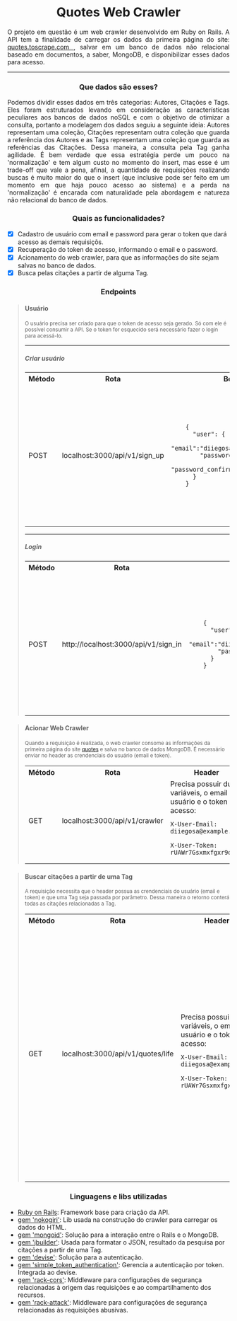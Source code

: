 <h1 align="center">Quotes Web Crawler</h1>
<p align="justify">O projeto em questão é um web crawler desenvolvido em Ruby on Rails. A API tem a finalidade de carregar os dados da primeira página do site: <a href="http://quotes.toscrape.com">quotes.toscrape.com </a>, salvar em um banco de dados não relacional baseado em documentos, a saber, MongoDB, e disponibilizar esses dados para acesso.</p> 
<hr />

<h3 align="center">Que dados são esses?</h3> 
<p align="justify">Podemos dividir esses dados em três categorias: Autores, Citações e Tags. Eles foram estruturados levando em consideração as características peculiares aos bancos de dados noSQL e com o objetivo de otimizar a consulta, portanto a modelagem dos dados seguiu a seguinte ideia: Autores representam uma coleção, Citações representam outra coleção que guarda a referência dos Autores e as Tags representam uma coleção que guarda as referências das Citações. Dessa maneira, a consulta pela Tag ganha agilidade. É bem verdade que essa estratégia perde um pouco na 'normalização' e tem algum custo no momento do insert, mas esse é um trade-off que vale a pena, afinal, a quantidade de requisições realizando buscas é muito maior do que o insert (que inclusive pode ser feito em um momento em que haja pouco acesso ao sistema) e a perda na 'normalização' é encarada com naturalidade pela abordagem e natureza não relacional do banco de dados.</p>

<h3 align="center">Quais as funcionalidades?</h3>  

- [X] Cadastro de usuário com email e password para gerar o token que dará acesso as demais requisiçõs.
- [X] Recuperação do token de acesso, informando o email e o password.
- [X] Acionamento do web crawler, para que as informações do site sejam salvas no banco de dados.
- [X] Busca pelas citações a partir de alguma Tag.

<h3 align="center">Endpoints</h3>  
<blockquote>
  <h4>Usuário</h4>
  <small>O usuário precisa ser criado para que o token de acesso seja gerado. Só com ele é possível consumir a API. Se o token for esquecido será necessário fazer o login para acessá-lo.</small>
  <hr />
  <h5>Criar usuário</h5>
  <table>
    <tr>
      <th>Método</th>
      <th>Rota</th>
      <th>Body</th>
      <th>Retorno</th>
    </tr>
  <tr>
    <td>POST</td>
    <td>localhost:3000/api/v1/sign_up</td>
    <td>

        {
          "user": {
            "email":"diiegosa@gmail.com",
            "password":"password",
            "password_confirmation":"password"
          }
        }
  </td>
    <td>

        {
          "messages": "Sign Up Successfully",
          "is_success": true,
          "data": {
            "user": {
              "_id": {
                "$oid": "5f3615d74421b241472afb47"
              },
              "authentication_token": "rUAWr7Gsxmxfgxr9ovRy",
              "email": "diiegosa@gmail.com"
            }
          }
        } 
  </td>
  </tr>
</table>
  <hr />
  <h5>Login</h5>
  <table>
    <tr>
      <th>Método</th>
      <th>Rota</th>
      <th>Body</th>
      <th>Retorno</th>
    </tr>
  <tr>
    <td>POST</td>
    <td>http://localhost:3000/api/v1/sign_in</td>
    <td>

        {
          "user": {
            "email":"diiegosa@example.com",
            "password":"password"
          }
        }
  </td>
    <td>

        {
          "messages": "Signed In Successfully",
          "is_success": true,
          "data": {
            "user": {
              "_id": {
                "$oid": "5f36082b4421b22a8d1dbbd6"
              },
              "authentication_token": "rhTFi3PayyKUuHDd2W-H",
              "email": "diiegosa@example.com"
            }
          }
        }
  </td>
  </tr>
</table>
</blockquote>

<blockquote>
  <h4>Acionar Web Crawler</h4>
  <small>Quando a requisição é realizada, o web crawler consome as informações da primeira página do site <a href="http://quotes.toscrape.com">quotes</a> e salva no banco de dados MongoDB. É necessário enviar no header as crendenciais do usuário (email e token).</small>
  <table>
    <tr>
      <th>Método</th>
      <th>Rota</th>
      <th>Header</th>
      <th>Retorno</th>
    </tr>
  <tr>
    <td>GET</td>
    <td>localhost:3000/api/v1/crawler</td>
    <td>
    Precisa possuir duas variáveis, o email do usuário e o token de acesso:
    
    X-User-Email: diiegosa@example.com
    
    X-User-Token: rUAWr7Gsxmxfgxr9ovRy
  </td>
    <td>

        {
          "status": 200,
          "message": "DATA SAVED SUCCESSFULLY"
        } 
  </td>
  </tr>
</table>
</blockquote>

<blockquote>
  <h4>Buscar citações a partir de uma Tag</h4>
  <small>A requisição necessita que o header possua as crendenciais do usuário (email e token) e que uma Tag seja passada por parâmetro. Dessa maneira o retorno conterá todas as citações relacionadas a Tag.</small>
  <table>
    <tr>
      <th>Método</th>
      <th>Rota</th>
      <th>Header</th>
      <th>Retorno</th>
    </tr>
  <tr>
    <td>GET</td>
    <td>localhost:3000/api/v1/quotes/life</td>
    <td>
    Precisa possuir duas variáveis, o email do usuário e o token de acesso:
    
    X-User-Email: diiegosa@example.com
    
    X-User-Token: rUAWr7Gsxmxfgxr9ovRy
  </td>
    <td>

        {
          "quotes": [
            {
              "text": "“There are only two ways to live your life. One is as though nothing is a miracle. The other is as though everything is a miracle.”",
              "author": "Albert Einstein",
              "author_about": "http://quotes.toscrape.com/author/Albert-Einstein",
              "tags": [
                "inspirational",
                "life",
                "live",
                "miracle",
                "miracles"
              ]
            },
            {
              "text": "“It is better to be hated for what you are than to be loved for what you are not.”",
              "author": "André Gide",
              "author_about": "http://quotes.toscrape.com/author/Andre-Gide",
              "tags": [
                "life",
                "love"
              ]
            }
          ]
        }
  </td>
  </tr>
</table>
</blockquote>


<h3 align="center">Linguagens e libs utilizadas</h3>  


- [Ruby on Rails](https://rubyonrails.org/): Framework base para criação da API.
- [gem 'nokogiri'](https://rubygems.org/gems/nokogiri/versions/1.6.8?locale=pt-BR): Lib usada na construção do crawler para carregar os dados do HTML.
- [gem 'mongoid'](https://rubygems.org/gems/mongoid/versions/5.1.3?locale=pt-BR): Solução para a interação entre o Rails e o MongoDB.
- [gem 'jbuilder'](https://rubygems.org/gems/jbuilder/versions/2.7.0): Usada para formatar o JSON, resultado da pesquisa por citações a partir de uma Tag.
- [gem 'devise'](https://rubygems.org/gems/devise/versions/4.2.0?locale=pt-BR): Solução para a autenticação.
- [gem 'simple_token_authentication'](https://rubygems.org/gems/simple_token_authentication/versions/1.15.1): Gerencia a autenticação por token. Integrada ao devise.
- [gem 'rack-cors'](https://rubygems.org/gems/rack-cors/versions/0.4.0?locale=pt-BR): Middleware para configurações de segurança relacionadas à origem das requisições e ao compartilhamento dos recursos.
- [gem 'rack-attack'](https://rubygems.org/gems/rack-attack/versions/5.0.1?locale=pt-BR): Middleware para configurações de segurança relacionadas às requisições abusivas.
